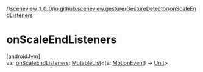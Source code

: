 //[sceneview_1_0_0](../../../index.md)/[io.github.sceneview.gesture](../index.md)/[GestureDetector](index.md)/[onScaleEndListeners](on-scale-end-listeners.md)

# onScaleEndListeners

[androidJvm]\
var [onScaleEndListeners](on-scale-end-listeners.md): [MutableList](https://kotlinlang.org/api/latest/jvm/stdlib/kotlin.collections/-mutable-list/index.html)&lt;(e: [MotionEvent](https://developer.android.com/reference/kotlin/android/view/MotionEvent.html)) -&gt; [Unit](https://kotlinlang.org/api/latest/jvm/stdlib/kotlin/-unit/index.html)&gt;
